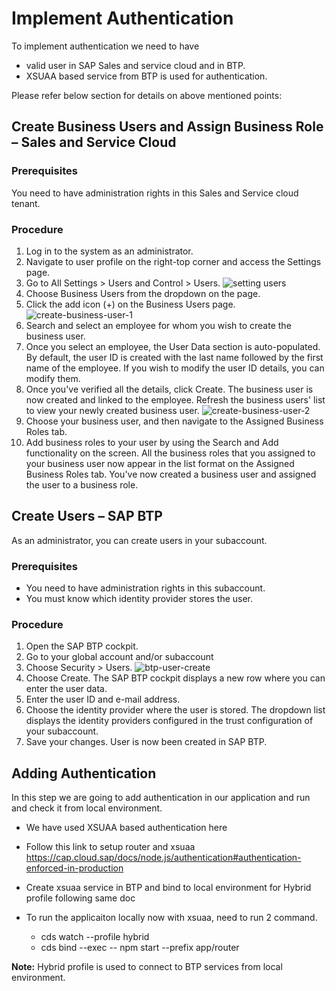 # Implement Authentication
To implement authentication we need to have 
* valid user in SAP Sales and service cloud and in BTP.
* XSUAA based service from BTP is used for authentication.

Please refer below section for details on above mentioned points:

## Create Business Users and Assign Business Role – Sales and Service Cloud 

### Prerequisites
You need to have administration rights in this Sales and Service cloud tenant.

### Procedure
1.	Log in to the system as an administrator.
2.	Navigate to user profile on the right-top corner and access the Settings page.
3.	Go to All Settings > Users and Control > Users.
    ![setting users](../Images/auth/setting-users.png "setting users")
4.	Choose Business Users from the dropdown on the page.
5.	Click the add icon (+) on the Business Users page.
    ![create-business-user-1](../Images/auth/create-business-user-1.png "create-business-user-1")
6.	Search and select an employee for whom you wish to create the business user.
7.	Once you select an employee, the User Data section is auto-populated. By default, the user ID is created with the last name followed by the first name of the employee. If you wish to modify the user ID details, you can modify them.
8.	Once you've verified all the details, click Create. The business user is now created and linked to the employee. Refresh the business users' list to view your newly created business user.
    ![create-business-user-2](../Images/auth/create-business-user-2.png "create-business-user-2")
9.	Choose your business user, and then navigate to the Assigned Business Roles tab.
10.	Add business roles to your user by using the Search and Add functionality on the screen. All the business roles that you assigned to your business user now appear in the list format on the Assigned Business Roles tab.
You've now created a business user and assigned the user to a business role.


## Create Users – SAP BTP 
As an administrator, you can create users in your subaccount.

### Prerequisites
* You need to have administration rights in this subaccount.
* You must know which identity provider stores the user.

### Procedure 
1.	Open the SAP BTP cockpit.
2.	Go to your global account and/or subaccount 
3.	Choose Security > Users.
    ![btp-user-create](../Images/auth/btp-user-create.png "btp-user-create")
4.	Choose Create.
The SAP BTP cockpit displays a new row where you can enter the user data.
5.	Enter the user ID and e-mail address.
6.	Choose the identity provider where the user is stored. The dropdown list displays the identity providers configured in the trust configuration of your subaccount.
7.	Save your changes. User is now been created in SAP BTP.

## Adding Authentication
In this step we are going to add authentication in our application and run and check it from local environment.

* We have used XSUAA based authentication here
* Follow this link to setup router and xsuaa
https://cap.cloud.sap/docs/node.js/authentication#authentication-enforced-in-production

* Create xsuaa service in BTP and bind to local environment for Hybrid profile following same doc

* To run the applicaiton locally now with xsuaa, need to run 2 command.
    * cds watch --profile hybrid
    * cds bind --exec -- npm start --prefix app/router

**Note:** Hybrid profile is used to connect to BTP services from local environment.